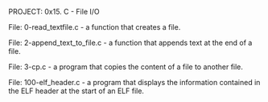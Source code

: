PROJECT: 0x15. C - File I/O

File: 0-read_textfile.c - a function that creates a file.

File: 2-append_text_to_file.c - a function that appends text at the end of a file.

File: 3-cp.c - a program that copies the content of a file to another file.

File: 100-elf_header.c - a program that displays the information contained in the ELF header at the start of an ELF file.

